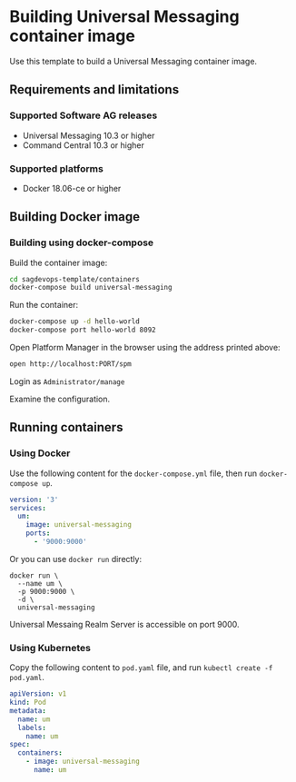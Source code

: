<!-- Copyright 2013 - 2018 Software AG, Darmstadt, Germany and/or its licensors

   SPDX-License-Identifier: Apache-2.0

    Licensed under the Apache License, Version 2.0 (the "License");
    you may not use this file except in compliance with the License.
    You may obtain a copy of the License at

        http://www.apache.org/licenses/LICENSE-2.0

    Unless required by applicable law or agreed to in writing, software
    distributed under the License is distributed on an "AS IS" BASIS,
     WITHOUT WARRANTIES OR CONDITIONS OF ANY KIND, either express or implied.
     See the License for the specific language governing permissions and

     limitations under the License.                                                  

-->

# Building Universal Messaging container image

Use this template to build a Universal Messaging container image.

## Requirements and limitations

### Supported Software AG releases

* Universal Messaging 10.3 or higher
* Command Central 10.3 or higher

### Supported platforms

* Docker 18.06-ce or higher

## Building Docker image

### Building using docker-compose

Build the container image:

```bash
cd sagdevops-template/containers
docker-compose build universal-messaging
```

Run the container:

```bash
docker-compose up -d hello-world
docker-compose port hello-world 8092
```

Open Platform Manager in the browser using the address printed above:

```bash
open http://localhost:PORT/spm
```

Login as `Administrator/manage`

Examine the configuration.

## Running containers

### Using Docker

Use the following content for the `docker-compose.yml` file, then run `docker-compose up`.

```yaml
version: '3'
services:
  um:
    image: universal-messaging
    ports:
      - '9000:9000'
```

Or you can use `docker run` directly:

```shell
docker run \
  --name um \
  -p 9000:9000 \
  -d \
  universal-messaging
```

Universal Messaing Realm Server is accessible on port 9000.

### Using Kubernetes

Copy the following content to `pod.yaml` file, and run `kubectl create -f pod.yaml`.

```yaml
apiVersion: v1
kind: Pod
metadata:
  name: um
  labels:
    name: um
spec:
  containers:
    - image: universal-messaging
      name: um
```
